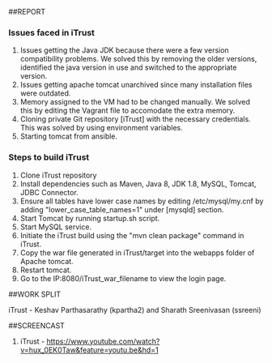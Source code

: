
##REPORT


### Issues faced in iTrust

1. Issues getting the Java JDK because there were a few version compatibility problems. We solved this by removing the older versions, identified the java version in use and switched to the appropriate version.
2. Issues getting apache tomcat unarchived since many installation files were outdated.
3. Memory assigned to the VM had to be changed manually. We solved this by editing the Vagrant file to accomodate the extra memory.
4. Cloning private Git repository [iTrust] with the necessary credentials. This was solved by using environment variables.
5. Starting tomcat from ansible.


### Steps to build iTrust

1. Clone iTrust repository
2. Install dependencies such as Maven, Java 8, JDK 1.8, MySQL, Tomcat, JDBC Connector.
3. Ensure all tables have lower case names by editing /etc/mysql/my.cnf by adding "lower_case_table_names=1" under [mysqld] section.
4. Start Tomcat by running startup.sh script.
5. Start MySQL service.
6. Initiate the iTrust build using the "mvn clean package" command in iTrust.
7. Copy the war file generated in iTrust/target into the webapps folder of Apache tomcat.
8. Restart tomcat.
9. Go to the IP:8080/iTrust_war_filename to view the login page. 


##WORK SPLIT

iTrust - Keshav Parthasarathy (kpartha2) and Sharath Sreenivasan (ssreeni)

##SCREENCAST

1. iTrust - https://www.youtube.com/watch?v=hux_0EK0Taw&feature=youtu.be&hd=1
